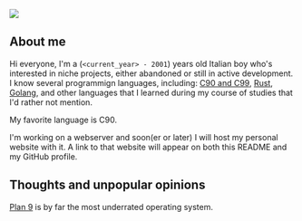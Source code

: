 ![](https://img.shields.io/github/last-commit/EdoardoLaGreca/EdoardoLaGreca?label=last%20change)

## About me

Hi everyone, I'm a (`<current_year> - 2001`) years old Italian boy who's interested in niche projects, either abandoned or still in active development. I know several programmign languages, including: [C90 and C99](https://en.wikipedia.org/wiki/C_(programming_language)), [Rust](https://www.rust-lang.org/), [Golang](https://golang.org/), and other languages that I learned during my course of studies that I'd rather not mention.

My favorite language is C90.

I'm working on a webserver and soon(er or later) I will host my personal website with it. A link to that website will appear on both this README and my GitHub profile.

## Thoughts and unpopular opinions

[Plan 9](https://en.wikipedia.org/wiki/Plan_9_from_Bell_Labs) is by far the most underrated operating system.

